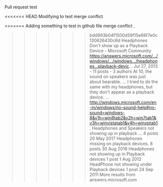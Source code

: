 Pull request test

<<<<<<< HEAD
Modifying to test merge conflict 

=======
Adding something to test in github file merge conflict .
>>>>>>> bdd993b04f1500d59f15e66f7e0c130626430c6d
Headphones Don't show up as a Playback Device - Microsoft Community
https://answers.microsoft.com/.../windows/.../windows.../headphones...playback-devic...
Jul 27, 2013 - 11 posts - ‎3 authors
At 10, the sound on speakers was just about bearable. ... I tried to do the same with my headphones, but they don't appear as a playback device. ... http://windows.microsoft.com/en-in/windows/no-sound-help#no-sound=windows-8&v1h=win8tab2&v2h=win7tab1&v3h=winvistatab1&v4h=winxptab1.
Headphones and Speakers not showing up in playback ...	4 posts	20 May 2017
Headphones missing on playback devices.	8 posts	30 Aug 2016
Headphones not showing up in Playback devices	1 post	1 Aug 2012
HeadPhone not showing under Playback devices	1 post	24 Sep 2011
More results from answers.microsoft.com

